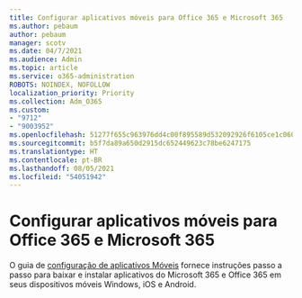 ```yaml
---
title: Configurar aplicativos móveis para Office 365 e Microsoft 365
ms.author: pebaum
author: pebaum
manager: scotv
ms.date: 04/7/2021
ms.audience: Admin
ms.topic: article
ms.service: o365-administration
ROBOTS: NOINDEX, NOFOLLOW
localization_priority: Priority
ms.collection: Adm_O365
ms.custom:
- "9712"
- "9003952"
ms.openlocfilehash: 51277f655c963976dd4c00f895589d532092926f6105ce1c060bd33be9df6f94
ms.sourcegitcommit: b5f7da89a650d2915dc652449623c78be6247175
ms.translationtype: HT
ms.contentlocale: pt-BR
ms.lasthandoff: 08/05/2021
ms.locfileid: "54051942"
---
```

# <a name="set-up-mobile-apps-for-office-365-and-microsoft-365"></a>Configurar aplicativos móveis para Office 365 e Microsoft 365

O guia de [configuração de aplicativos Móveis](https://go.microsoft.com/fwlink/?linkid=2142115) fornece instruções passo a passo para baixar e instalar aplicativos do Microsoft 365 e Office 365 em seus dispositivos móveis Windows, iOS e Android.